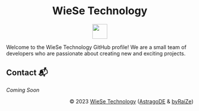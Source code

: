 <h1 align="center">WieSe Technology</h1>

<!-- Badges -->

<p align="center">
    <img src="https://skillicons.dev/icons?i=astro,php,html,css,js,tailwind,mysql,python" height="40"/>
</p>

Welcome to the WieSe Technology GitHub profile! We are a small team of developers who are passionate about creating new and exciting projects.


## Contact 📬

*Coming Soon*


<div align="right" style="text-align: right;">
    <p>© 2023 <a href="https://github.com/WieSeTechnology">WieSe Technology</a> (<a href="https://github.com/AstragoDE">AstragoDE</a> & <a href="https://github.com/byRaiZe">byRaiZe</a>)</p>
</div>